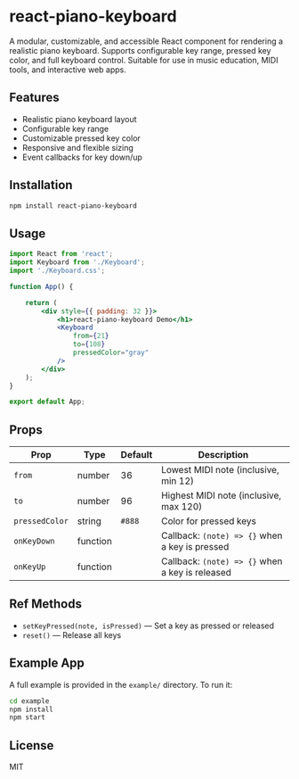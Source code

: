 # react-piano-keyboard

A modular, customizable, and accessible React component for rendering a realistic piano keyboard. Supports configurable key range, pressed key color, and full keyboard control. Suitable for use in music education, MIDI tools, and interactive web apps.

## Features
- Realistic piano keyboard layout
- Configurable key range
- Customizable pressed key color
- Responsive and flexible sizing
- Event callbacks for key down/up

## Installation

```sh
npm install react-piano-keyboard
```

## Usage

```jsx
import React from 'react';
import Keyboard from './Keyboard';
import './Keyboard.css';

function App() {

    return (
        <div style={{ padding: 32 }}>
            <h1>react-piano-keyboard Demo</h1>
            <Keyboard
                from={21}
                to={108}
                pressedColor="gray"
            />
        </div>
    );
}

export default App;
```

## Props
| Prop         | Type     | Default   | Description |
|--------------|----------|-----------|-------------|
| `from`       | number   | 36        | Lowest MIDI note (inclusive, min 12) |
| `to`         | number   | 96        | Highest MIDI note (inclusive, max 120) |
| `pressedColor` | string | `#888`    | Color for pressed keys |
| `onKeyDown`  | function |           | Callback: `(note) => {}` when a key is pressed |
| `onKeyUp`    | function |           | Callback: `(note) => {}` when a key is released |

## Ref Methods
- `setKeyPressed(note, isPressed)` — Set a key as pressed or released
- `reset()` — Release all keys

## Example App
A full example is provided in the `example/` directory. To run it:

```sh
cd example
npm install
npm start
```

## License
MIT
